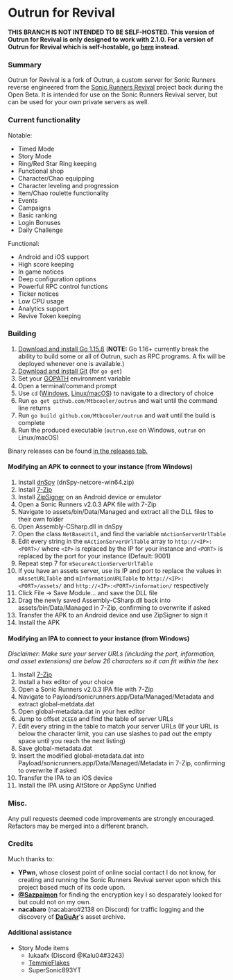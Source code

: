 # Outrun for Revival

**THIS BRANCH IS NOT INTENDED TO BE SELF-HOSTED. This version of Outrun for Revival is only designed to work with 2.1.0. For a version of Outrun for Revival which is self-hostable, go [here](https://github.com/Mtbcooler/outrun/tree/self-hostable) instead.**

### Summary

Outrun for Revival is a fork of Outrun, a custom server for Sonic Runners reverse engineered from the [Sonic Runners Revival](https://sonicrunners.com) project back during the Open Beta. It is intended for use on the Sonic Runners Revival server, but can be used for your own private servers as well.

### Current functionality

Notable:
  - Timed Mode
  - Story Mode
  - Ring/Red Star Ring keeping
  - Functional shop
  - Character/Chao equipping
  - Character leveling and progression
  - Item/Chao roulette functionality
  - Events
  - Campaigns
  - Basic ranking
  - Login Bonuses
  - Daily Challenge

Functional:
  - Android and iOS support
  - High score keeping
  - In game notices
  - Deep configuration options
  - Powerful RPC control functions
  - Ticker notices
  - Low CPU usage
  - Analytics support
  - Revive Token keeping

### Building

1. [Download and install Go 1.15.8](https://golang.org/dl/) (**NOTE:** Go 1.16+ currently break the ability to build some or all of Outrun, such as RPC programs. A fix will be deployed whenever one is available.)
2. [Download and install Git](https://git-scm.com/downloads) (for `go get`)
3. Set your [GOPATH](https://github.com/golang/go/wiki/SettingGOPATH) environment variable
4. Open a terminal/command prompt
5. Use `cd` ([Windows,](https://www.digitalcitizen.life/command-prompt-how-use-basic-commands) [Linux/macOS](https://www.macworld.com/article/2042378/master-the-command-line-navigating-files-and-folders.html)) to navigate to a directory of choice
6. Run `go get github.com/Mtbcooler/outrun` and wait until the command line returns
7. Run `go build github.com/Mtbcooler/outrun` and wait until the build is complete
8. Run the produced executable (`outrun.exe` on Windows, `outrun` on Linux/macOS)

Binary releases can be found [in the releases tab.](https://github.com/fluofoxxo/outrun/releases)

#### Modifying an APK to connect to your instance (from Windows)

1. Install [dnSpy](https://github.com/0xd4d/dnSpy/releases) (dnSpy-netcore-win64.zip)
2. Install [7-Zip](https://www.7-zip.org/download.html)
3. Install [ZipSigner](https://www.apkmirror.com/apk/ken-ellinwood/zipsigner/zipsigner-3-4-release/zipsigner-3-4-android-apk-download/) on an Android device or emulator
4. Open a Sonic Runners v2.0.3 APK file with 7-Zip
5. Navigate to assets/bin/Data/Managed and extract all the DLL files to their own folder
6. Open Assembly-CSharp.dll in dnSpy
7. Open the class `NetBaseUtil`, and find the variable `mActionServerUrlTable `
8. Edit every string in the `mActionServerUrlTable` array to `http://<IP>:<PORT>/` where `<IP>` is replaced by the IP for your instance and `<PORT>` is replaced by the port for your instance (Default: 9001)
9. Repeat step 7 for `mSecureActionServerUrlTable`
10. If you have an assets server, use its IP and port to replace the values in `mAssetURLTable` and `mInformationURLTable` to `http://<IP>:<PORT>/assets/` and `http://<IP>:<PORT>/information/` respectively
11. Click File -> Save Module... and save the DLL file
12. Drag the newly saved Assembly-CSharp.dll back into assets/bin/Data/Managed in 7-Zip, confirming to overwrite if asked
13. Transfer the APK to an Android device and use ZipSigner to sign it
14. Install the APK

#### Modifying an IPA to connect to your instance (from Windows)

*Disclaimer: Make sure your server URLs (including the port, information, and asset extensions) are below 26 characters so it can fit within the hex*
1. Install [7-Zip](https://www.7-zip.org/download.html)
2. Install a hex editor of your choice
3. Open a Sonic Runners v2.0.3 IPA file with 7-Zip
4. Navigate to Payload/sonicrunners.app/Data/Managed/Metadata and extract global-metdata.dat
5. Open global-metadata.dat in your hex editor
6. Jump to offset `2CEE0` and find the table of server URLs
7. Edit every string in the table to match your server URLs (If your URL is below the character limit, you can use slashes to pad out the empty space until you reach the next listing)
8. Save global-metadata.dat
9. Insert the modified global-metadata.dat into Payload/sonicrunners.app/Data/Managed/Metadata in 7-Zip, confirming to overwrite if asked
10. Transfer the IPA to an iOS device
11. Install the IPA using AltStore or AppSync Unified

### Misc.

Any pull requests deemed code improvements are strongly encouraged. Refactors may be merged into a different branch.

### Credits

Much thanks to:
  - **YPwn**, whose closest point of online social contact I do not know, for creating and running the Sonic Runners Revival server upon which this project based much of its code upon.
  - **[@Sazpaimon](https://github.com/Sazpaimon)** for finding the encryption key I so desparately looked for but could not on my own.
  - **nacabaro** (nacabaro#2138 on Discord) for traffic logging and the discovery of **[DaGuAr](https://www.youtube.com/user/Gorila5)**'s asset archive.

#### Additional assistance
  - Story Mode items
    - lukaafx (Discord @Kalu04#3243)
    - [TemmieFlakes](https://twitter.com/pictochat3)
    - SuperSonic893YT
